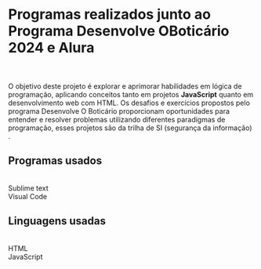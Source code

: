 <h1>Programas realizados junto ao Programa Desenvolve OBoticário 2024 e Alura</h1>
<br><br>
O objetivo deste projeto é explorar e aprimorar habilidades em lógica de programação, 
aplicando conceitos tanto em projetos <b>JavaScript</b> quanto em desenvolvimento web com HTML.
Os desafios e exercícios propostos pelo programa Desenvolve O Boticário proporcionam oportunidades para entender e 
resolver problemas utilizando diferentes paradigmas de programação, esses projetos são da trilha de SI (segurança da informação)
.
<h2>Programas usados</h2>
<br>Sublime text
<br>Visual Code

<h2>Linguagens usadas</h2>
<br>HTML
<br>JavaScript
